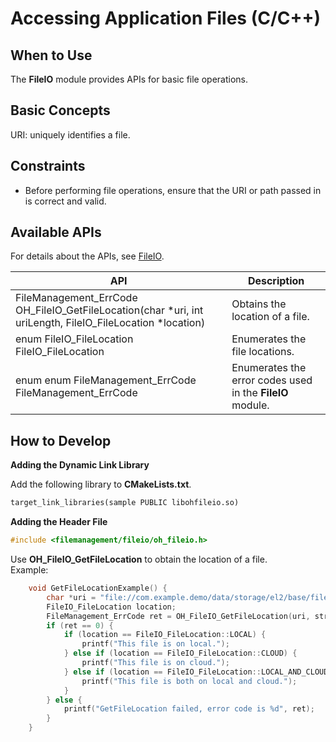 # Accessing Application Files (C/C++) 

## When to Use

The **FileIO** module provides APIs for basic file operations.

## Basic Concepts

URI: uniquely identifies a file.

## Constraints

- Before performing file operations, ensure that the URI or path passed in is correct and valid.

## Available APIs

For details about the APIs, see [FileIO](../reference/apis-core-file-kit/_file_i_o.md).

| API| Description|
| -------- | -------- |
| FileManagement_ErrCode OH_FileIO_GetFileLocation(char *uri, int uriLength, FileIO_FileLocation *location)| Obtains the location of a file.|
| enum FileIO_FileLocation FileIO_FileLocation| Enumerates the file locations.|
| enum enum FileManagement_ErrCode FileManagement_ErrCode| Enumerates the error codes used in the **FileIO** module.|

## How to Develop

**Adding the Dynamic Link Library**

Add the following library to **CMakeLists.txt**.

```txt
target_link_libraries(sample PUBLIC libohfileio.so)
```

**Adding the Header File**

```c++
#include <filemanagement/fileio/oh_fileio.h>
```

Use **OH_FileIO_GetFileLocation** to obtain the location of a file. <br>Example:
```c
    void GetFileLocationExample() {
        char *uri = "file://com.example.demo/data/storage/el2/base/files/test.txt";
        FileIO_FileLocation location;
        FileManagement_ErrCode ret = OH_FileIO_GetFileLocation(uri, strlen(uri), &location);
        if (ret == 0) {
            if (location == FileIO_FileLocation::LOCAL) {
                printf("This file is on local.");
            } else if (location == FileIO_FileLocation::CLOUD) {
                printf("This file is on cloud.");
            } else if (location == FileIO_FileLocation::LOCAL_AND_CLOUD) {
                printf("This file is both on local and cloud.");
            }
        } else {
            printf("GetFileLocation failed, error code is %d", ret);
        }
    }    
   ```
